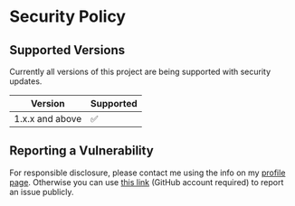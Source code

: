 # Security Policy

## Supported Versions

Currently all versions of this project are
being supported with security updates.

| Version         | Supported          |
| --------------- | ------------------ |
| 1.x.x and above | :white_check_mark: |

## Reporting a Vulnerability

For responsible disclosure, please contact me using the info on my [profile page](https://github.com/thomasleplus). Otherwise you can use [this link](https://github.com/wotlocom/actions-dashboard/issues/new?assignees=thomasleplus&labels=security&template=security_vulnerability.md&title=%5BVULN%5D) (GitHub account required) to report an issue publicly.
